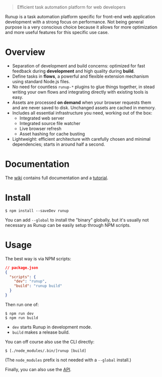 > Efficient task automation platform for web developers

Runup is a task automation platform specific for front-end web application development with a strong focus on performance.
Not being general purpose is a very conscious choice because it allows for more optimization and more useful features for this specific use case.


# Overview

* Separation of development and build concerns: optimized for fast feedback during **development** and high quality during **build**.
* Define tasks in **flows**, a powerful and flexible extension mechanism using standard Node.js files.
* No need for countless `runup-*` plugins to glue things together, in stead writing your own flows and integrating directly with existing tools is easy.
* Assets are processed **on demand** when your browser requests them and are never saved to disk. Unchanged assets are cached in memory.
* Includes all essential infrastructure you need, working out of the box:
  * Integrated web server
  * Integrated source file watcher
  * Live browser refresh
  * Asset hashing for cache busting
* Lightweight: efficient architecture with carefully chosen and minimal dependencies; starts in around half a second.


# Documentation

The [wiki](https://github.com/everbuild/runup/wiki) contains full documentation and a [tutorial](https://github.com/everbuild/runup/wiki/Tutorial).


# Install

```
$ npm install --saveDev runup
```
You can add ``--global`` to install the "binary" globally, but it's usually not necessary as Runup can be easily setup through NPM scripts.


# Usage

The best way is via NPM scripts:

```json
// package.json
{
  "scripts": {
    "dev": "runup",
    "build": "runup build"
  }
}
```

Then run one of:

```
$ npm run dev
$ npm run build
```

* `dev` starts Runup in development mode.
* `build` makes a release build.

You can off course also use the CLI directly:

```
$ [./node_modules/.bin/]runup [build] 
```

(The `node_modules` prefix is not needed with a `--global` install.)

Finally, you can also use the [API](https://github.com/everbuild/runup/wiki/API#main-api).